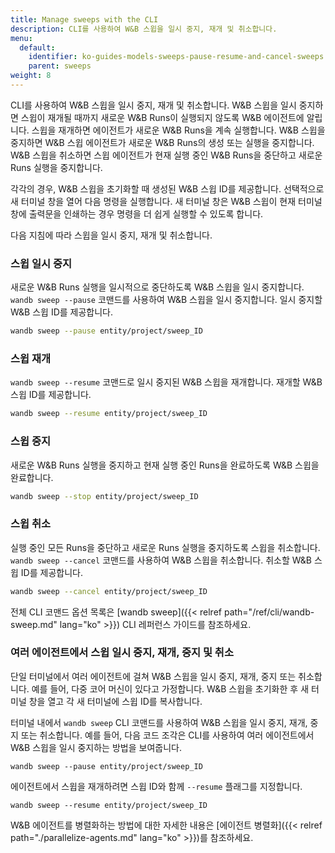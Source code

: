 ```yaml
---
title: Manage sweeps with the CLI
description: CLI를 사용하여 W&B 스윕을 일시 중지, 재개 및 취소합니다.
menu:
  default:
    identifier: ko-guides-models-sweeps-pause-resume-and-cancel-sweeps
    parent: sweeps
weight: 8
---
```


CLI를 사용하여 W&B 스윕을 일시 중지, 재개 및 취소합니다. W&B 스윕을 일시 중지하면 스윕이 재개될 때까지 새로운 W&B Runs이 실행되지 않도록 W&B 에이전트에 알립니다. 스윕을 재개하면 에이전트가 새로운 W&B Runs을 계속 실행합니다. W&B 스윕을 중지하면 W&B 스윕 에이전트가 새로운 W&B Runs의 생성 또는 실행을 중지합니다. W&B 스윕을 취소하면 스윕 에이전트가 현재 실행 중인 W&B Runs을 중단하고 새로운 Runs 실행을 중지합니다.

각각의 경우, W&B 스윕을 초기화할 때 생성된 W&B 스윕 ID를 제공합니다. 선택적으로 새 터미널 창을 열어 다음 명령을 실행합니다. 새 터미널 창은 W&B 스윕이 현재 터미널 창에 출력문을 인쇄하는 경우 명령을 더 쉽게 실행할 수 있도록 합니다.

다음 지침에 따라 스윕을 일시 중지, 재개 및 취소합니다.

### 스윕 일시 중지

새로운 W&B Runs 실행을 일시적으로 중단하도록 W&B 스윕을 일시 중지합니다. `wandb sweep --pause` 코맨드를 사용하여 W&B 스윕을 일시 중지합니다. 일시 중지할 W&B 스윕 ID를 제공합니다.

```bash
wandb sweep --pause entity/project/sweep_ID
```

### 스윕 재개

`wandb sweep --resume` 코맨드로 일시 중지된 W&B 스윕을 재개합니다. 재개할 W&B 스윕 ID를 제공합니다.

```bash
wandb sweep --resume entity/project/sweep_ID
```

### 스윕 중지

새로운 W&B Runs 실행을 중지하고 현재 실행 중인 Runs을 완료하도록 W&B 스윕을 완료합니다.

```bash
wandb sweep --stop entity/project/sweep_ID
```

### 스윕 취소

실행 중인 모든 Runs을 중단하고 새로운 Runs 실행을 중지하도록 스윕을 취소합니다. `wandb sweep --cancel` 코맨드를 사용하여 W&B 스윕을 취소합니다. 취소할 W&B 스윕 ID를 제공합니다.

```bash
wandb sweep --cancel entity/project/sweep_ID
```

전체 CLI 코맨드 옵션 목록은 [wandb sweep]({{< relref path="/ref/cli/wandb-sweep.md" lang="ko" >}}) CLI 레퍼런스 가이드를 참조하세요.

### 여러 에이전트에서 스윕 일시 중지, 재개, 중지 및 취소

단일 터미널에서 여러 에이전트에 걸쳐 W&B 스윕을 일시 중지, 재개, 중지 또는 취소합니다. 예를 들어, 다중 코어 머신이 있다고 가정합니다. W&B 스윕을 초기화한 후 새 터미널 창을 열고 각 새 터미널에 스윕 ID를 복사합니다.

터미널 내에서 `wandb sweep` CLI 코맨드를 사용하여 W&B 스윕을 일시 중지, 재개, 중지 또는 취소합니다. 예를 들어, 다음 코드 조각은 CLI를 사용하여 여러 에이전트에서 W&B 스윕을 일시 중지하는 방법을 보여줍니다.

```
wandb sweep --pause entity/project/sweep_ID
```

에이전트에서 스윕을 재개하려면 스윕 ID와 함께 `--resume` 플래그를 지정합니다.

```
wandb sweep --resume entity/project/sweep_ID
```

W&B 에이전트를 병렬화하는 방법에 대한 자세한 내용은 [에이전트 병렬화]({{< relref path="./parallelize-agents.md" lang="ko" >}})를 참조하세요.

